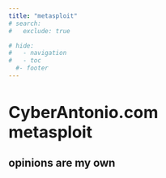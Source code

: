 ```yaml
---
title: "metasploit"
# search:
#   exclude: true

# hide:
#   - navigation
#   - toc
  #- footer
---
```


<div class="hero-text">
    <h1 style="font-size:2.0rem;"><strong>CyberAntonio.com</strong></br>
    metasploit</h1>
    <h2>opinions are my own</h2>
</div>

<div class="hero-image"></div>
